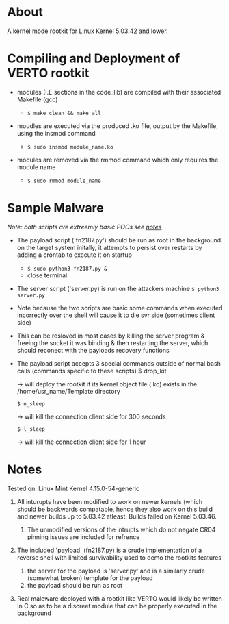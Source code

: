 # About

A kernel mode rootkit for Linux Kernel 5.03.42 and lower.


# Compiling and Deployment of VERTO rootkit

+ modules (I.E sections in the code_lib) are compiled with their associated Makefile (gcc) 
    + `$ make clean && make all`

+ moudles are executed via the produced .ko file, output by the Makefile, using the insmod command
    + `$ sudo insmod module_name.ko`

+ modules are removed via the rmmod command which only requires the module name
    + `$ sudo rmmod module_name`


# Sample Malware

*Note: both scripts are extreemly basic POCs see [notes](#notes)*

+ The payload script ('fn2187.py') should be run as root in the background on the target system initally, it attempts to persist over restarts by adding a crontab to execute it on startup
    + `$ sudo python3 fn2187.py &`
    + close terminal

+ The server script ('server.py) is run on the attackers machine 
    `$ python3 server.py`
    
+ Note because the two scripts are basic some commands when executed incorrectly over the shell will cause it to die svr side (sometimes client side)
+ This can be resloved in most cases by killing the server program & freeing the socket it was binding & then restarting the server, which should reconect with the payloads recovery functions

+ The payload script accepts 3 special commands outside of normal bash calls (commands specific to these scripts)
    $ drop_kit

    -> will deploy the rootkit if its kernel object file (.ko) exists in the /home/usr_name/Template directory

    `$ n_sleep`

    -> will kill the connection client side for 300 seconds

    `$ l_sleep` 

    -> will kill the connection client side for 1 hour

# Notes

Tested on: Linux Mint Kernel 4.15.0-54-generic

1. All inturupts have been modified to work on newer kernels (which should be backwards compatable, hence they also work on this build and newer builds up to 5.03.42 atleast. Builds failed on Kernel 5.03.46.
    1. The unmodified versions of the intrupts which do not negate CR04 pinning 
       issues are included for refrence

2. The included 'payload' (fn2187.py) is a crude implementation of a reverse shell with limited survivability used to demo the rootkits features
    1. the server for the payload is 'server.py' and is a similarly crude (somewhat broken) template for the payload
    2. the payload should be run as root
3. Real maleware deployed with a rootkit like VERTO would likely be written in C so as to be a discreet module that can be properly executed in the background
